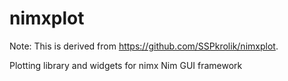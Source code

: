 # nimxplot

Note: This is derived from https://github.com/SSPkrolik/nimxplot.

Plotting library and widgets for nimx Nim GUI framework
